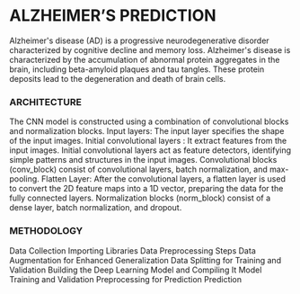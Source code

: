 # ALZHEIMER’S PREDICTION 
Alzheimer's disease (AD) is a progressive neurodegenerative disorder characterized by cognitive decline and memory loss. 
Alzheimer's disease is characterized by the accumulation of abnormal protein aggregates in the brain, including beta-amyloid plaques and tau tangles. These protein deposits lead to the degeneration and death of brain cells.

### ARCHITECTURE
The CNN model is constructed using a combination of convolutional blocks and normalization blocks.
Input layers: The input layer specifies the shape of the input images.
Initial convolutional layers : It extract features from the input images. Initial convolutional layers act as feature detectors, identifying simple patterns and structures in the input images.
Convolutional blocks (conv_block) consist of convolutional layers, batch normalization, and max-pooling.
Flatten Layer: After the convolutional layers, a flatten layer is used to convert the 2D feature maps into a 1D vector, preparing the data for the fully connected layers.
Normalization blocks (norm_block) consist of a dense layer, batch normalization, and dropout.

### METHODOLOGY
  Data Collection
  Importing Libraries
  Data Preprocessing Steps
  Data Augmentation for Enhanced Generalization
  Data Splitting for Training and Validation
  Building the Deep Learning Model and Compiling It
  Model Training and Validation
  Preprocessing for Prediction
  Prediction
